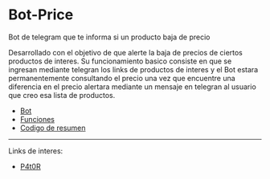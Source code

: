 # Bot-Price
Bot de telegram que te informa si un producto baja de precio

Desarrollado con el objetivo de que alerte la baja de precios de ciertos productos de interes.
Su funcionamiento basico consiste en que se ingresan mediante telegran los links de productos de interes y el Bot estara permanentemente consultando el precio una vez que encuentre una diferencia en el precio alertara mediante un mensaje en telegran al usuario que creo esa lista de productos.


* [Bot](https://github.com/P4t0R/Bot-Price/blob/main/bot_price.py)
* [Funciones](https://github.com/P4t0R/Bot-Price/blob/main/functions.py)
* [Codigo de resumen](https://github.com/P4t0R/Bot-Price/blob/main/Bot_Precio.ipynb)

---

Links de interes: 


* [P4t0R](https://github.com/P4t0R)
